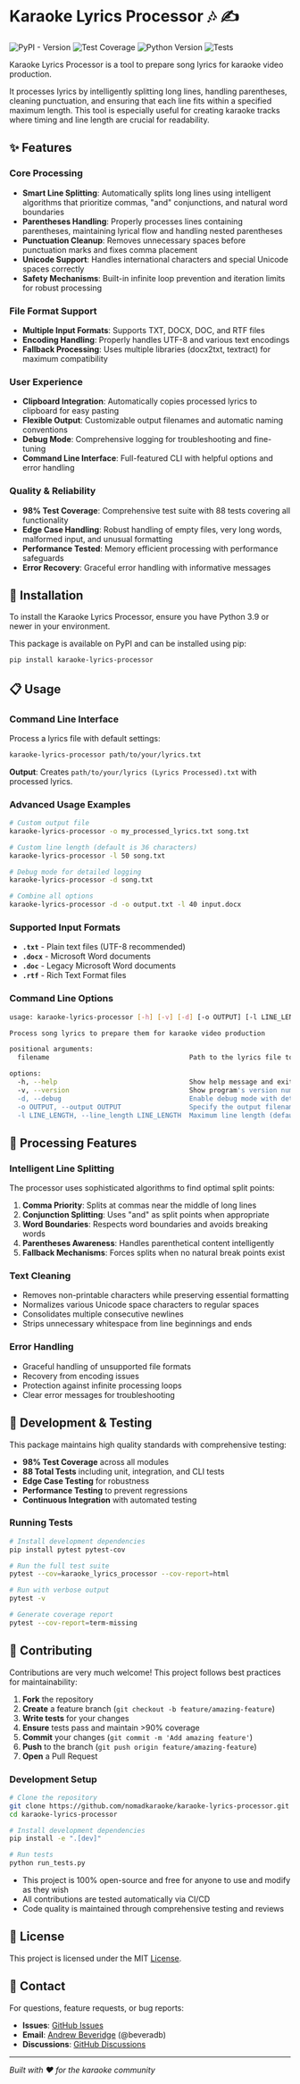 # Karaoke Lyrics Processor 🎶 ✍️

![PyPI - Version](https://img.shields.io/pypi/v/karaoke-lyrics-processor)
![Test Coverage](https://codecov.io/gh/nomadkaraoke/karaoke-lyrics-processor/branch/main/graph/badge.svg)
![Python Version](https://img.shields.io/badge/python-3.9+-blue)
![Tests](https://github.com/nomadkaraoke/karaoke-lyrics-processor/workflows/Test%20and%20Publish/badge.svg)

Karaoke Lyrics Processor is a tool to prepare song lyrics for karaoke video production. 

It processes lyrics by intelligently splitting long lines, handling parentheses, cleaning punctuation, and ensuring that each line fits within a specified maximum length. This tool is especially useful for creating karaoke tracks where timing and line length are crucial for readability.

## ✨ Features

### Core Processing
- **Smart Line Splitting**: Automatically splits long lines using intelligent algorithms that prioritize commas, "and" conjunctions, and natural word boundaries
- **Parentheses Handling**: Properly processes lines containing parentheses, maintaining lyrical flow and handling nested parentheses
- **Punctuation Cleanup**: Removes unnecessary spaces before punctuation marks and fixes comma placement
- **Unicode Support**: Handles international characters and special Unicode spaces correctly
- **Safety Mechanisms**: Built-in infinite loop prevention and iteration limits for robust processing

### File Format Support
- **Multiple Input Formats**: Supports TXT, DOCX, DOC, and RTF files
- **Encoding Handling**: Properly handles UTF-8 and various text encodings
- **Fallback Processing**: Uses multiple libraries (docx2txt, textract) for maximum compatibility

### User Experience
- **Clipboard Integration**: Automatically copies processed lyrics to clipboard for easy pasting
- **Flexible Output**: Customizable output filenames and automatic naming conventions
- **Debug Mode**: Comprehensive logging for troubleshooting and fine-tuning
- **Command Line Interface**: Full-featured CLI with helpful options and error handling

### Quality & Reliability
- **98% Test Coverage**: Comprehensive test suite with 88 tests covering all functionality
- **Edge Case Handling**: Robust handling of empty files, very long words, malformed input, and unusual formatting
- **Performance Tested**: Memory efficient processing with performance safeguards
- **Error Recovery**: Graceful error handling with informative messages

## 🚀 Installation

To install the Karaoke Lyrics Processor, ensure you have Python 3.9 or newer in your environment. 

This package is available on PyPI and can be installed using pip:

```bash
pip install karaoke-lyrics-processor
```

## 📋 Usage

### Command Line Interface

Process a lyrics file with default settings:
```bash
karaoke-lyrics-processor path/to/your/lyrics.txt
```

**Output**: Creates `path/to/your/lyrics (Lyrics Processed).txt` with processed lyrics.

### Advanced Usage Examples

```bash
# Custom output file
karaoke-lyrics-processor -o my_processed_lyrics.txt song.txt

# Custom line length (default is 36 characters)
karaoke-lyrics-processor -l 50 song.txt

# Debug mode for detailed logging
karaoke-lyrics-processor -d song.txt

# Combine all options
karaoke-lyrics-processor -d -o output.txt -l 40 input.docx
```

### Supported Input Formats

- **`.txt`** - Plain text files (UTF-8 recommended)
- **`.docx`** - Microsoft Word documents
- **`.doc`** - Legacy Microsoft Word documents  
- **`.rtf`** - Rich Text Format files

### Command Line Options

```bash
usage: karaoke-lyrics-processor [-h] [-v] [-d] [-o OUTPUT] [-l LINE_LENGTH] filename

Process song lyrics to prepare them for karaoke video production

positional arguments:
  filename                                   Path to the lyrics file to process

options:
  -h, --help                                 Show help message and exit
  -v, --version                              Show program's version number and exit
  -d, --debug                                Enable debug mode with detailed logging
  -o OUTPUT, --output OUTPUT                 Specify the output filename
  -l LINE_LENGTH, --line_length LINE_LENGTH  Maximum line length (default: 36)
```

## 🔧 Processing Features

### Intelligent Line Splitting
The processor uses sophisticated algorithms to find optimal split points:

1. **Comma Priority**: Splits at commas near the middle of long lines
2. **Conjunction Splitting**: Uses "and" as split points when appropriate  
3. **Word Boundaries**: Respects word boundaries and avoids breaking words
4. **Parentheses Awareness**: Handles parenthetical content intelligently
5. **Fallback Mechanisms**: Forces splits when no natural break points exist

### Text Cleaning
- Removes non-printable characters while preserving essential formatting
- Normalizes various Unicode space characters to regular spaces
- Consolidates multiple consecutive newlines
- Strips unnecessary whitespace from line beginnings and ends

### Error Handling
- Graceful handling of unsupported file formats
- Recovery from encoding issues
- Protection against infinite processing loops
- Clear error messages for troubleshooting

## 🧪 Development & Testing

This package maintains high quality standards with comprehensive testing:

- **98% Test Coverage** across all modules
- **88 Total Tests** including unit, integration, and CLI tests
- **Edge Case Testing** for robustness
- **Performance Testing** to prevent regressions
- **Continuous Integration** with automated testing

### Running Tests

```bash
# Install development dependencies
pip install pytest pytest-cov

# Run the full test suite
pytest --cov=karaoke_lyrics_processor --cov-report=html

# Run with verbose output
pytest -v

# Generate coverage report
pytest --cov-report=term-missing
```

## 🤝 Contributing

Contributions are very much welcome! This project follows best practices for maintainability:

1. **Fork** the repository
2. **Create** a feature branch (`git checkout -b feature/amazing-feature`)
3. **Write tests** for your changes
4. **Ensure** tests pass and maintain >90% coverage
5. **Commit** your changes (`git commit -m 'Add amazing feature'`)
6. **Push** to the branch (`git push origin feature/amazing-feature`)
7. **Open** a Pull Request

### Development Setup

```bash
# Clone the repository
git clone https://github.com/nomadkaraoke/karaoke-lyrics-processor.git
cd karaoke-lyrics-processor

# Install development dependencies
pip install -e ".[dev]"

# Run tests
python run_tests.py
```

- This project is 100% open-source and free for anyone to use and modify as they wish
- All contributions are tested automatically via CI/CD
- Code quality is maintained through comprehensive testing and reviews

## 📄 License

This project is licensed under the MIT [License](LICENSE).

## 💌 Contact

For questions, feature requests, or bug reports:
- **Issues**: [GitHub Issues](https://github.com/nomadkaraoke/karaoke-lyrics-processor/issues)
- **Email**: [Andrew Beveridge](mailto:andrew@beveridge.uk) (@beveradb)
- **Discussions**: [GitHub Discussions](https://github.com/nomadkaraoke/karaoke-lyrics-processor/discussions)

---

*Built with ❤️ for the karaoke community*
